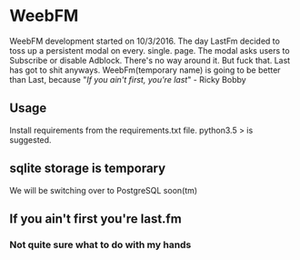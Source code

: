 # WeebFM
WeebFM development started on 10/3/2016. The day LastFm decided to toss up a persistent modal on every. single. page. The modal asks users to Subscribe or disable Adblock. There's no way around it. But fuck that. Last has got to shit anyways. WeebFm(temporary name) is going to be better than Last, because "*If you ain't first, you're last*" - Ricky Bobby

## Usage
Install requirements from the requirements.txt file. python3.5 > is suggested.

## sqlite storage is temporary
We will be switching over to PostgreSQL soon(tm)

## If you ain't first you're last.fm
### Not quite sure what to do with my hands
